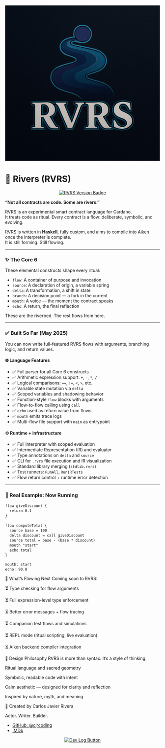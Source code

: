 <p align="center">
  <img src="https://raw.githubusercontent.com/cjrcoding/rvrs-lang/main/assets/rvrs-logo-clean.jpg" alt="RVRS Logo" width="600"/>
</p>

# 🌊 Rivers (RVRS)

<p align="center">
  <a href="#">
    <img src="https://img.shields.io/badge/Version-v0.8.4--alpha-blueviolet?style=for-the-badge" alt="RVRS Version Badge"/>
  </a>
</p>

**“Not all contracts are code. Some are rivers.”**

RVRS is an experimental smart contract language for Cardano.  
It treats code as ritual. Every contract is a flow: deliberate, symbolic, and evolving.

RVRS is written in **Haskell**, fully custom, and aims to compile into [Aiken](https://aiken-lang.org) once the interpreter is complete.  
It is still forming. Still flowing.

---

### ✨ The Core 6

These elemental constructs shape every ritual:

- `flow`: A container of purpose and invocation  
- `source`: A declaration of origin, a variable spring  
- `delta`: A transformation, a shift in state  
- `branch`: A decision point — a fork in the current  
- `mouth`: A voice — the moment the contract speaks  
- `echo`: A return, the final reflection  

These are the riverbed. The rest flows from here.

---

### ✅ Built So Far (May 2025)

You can now write full-featured RVRS flows with arguments, branching logic, and return values.

#### 🌐 Language Features
- ✅ Full parser for all Core 6 constructs  
- ✅ Arithmetic expression support: `+`, `-`, `*`, `/`  
- ✅ Logical comparisons: `==`, `!=`, `<`, `>`, etc.  
- ✅ Variable state mutation via `delta`  
- ✅ Scoped variables and shadowing behavior  
- ✅ Function-style `flow` blocks with arguments  
- ✅ Flow-to-flow calling using `call`  
- ✅ `echo` used as return value from flows  
- ✅ `mouth` emits trace logs  
- ✅ Multi-flow file support with `main` as entrypoint  

#### ⚙️ Runtime + Infrastructure
- ✅ Full interpreter with scoped evaluation  
- ✅ Intermediate Representation (IR) and evaluator  
- ✅ Type annotations on `delta` and `source`  
- ✅ CLI for `.rvrs` file execution and IR visualization  
- ✅ Standard library merging (`stdlib.rvrs`)  
- ✅ Test runners: `RunAll`, `RunIRTests`  
- ✅ Flow return control + runtime error detection

---

### 🧪 Real Example: Now Running

```rvrs
flow giveDiscount {
  return 0.1
}

flow computeTotal {
  source base = 100
  delta discount = call giveDiscount
  source total = base - (base * discount)
  mouth "start"
  echo total
}
```
```
mouth: start  
echo: 90.0
```

🔮 What’s Flowing Next
Coming soon to RVRS:

⏳ Type checking for flow arguments

⏳ Full expression-level type enforcement

⏳ Better error messages + flow tracing

⏳ Companion test flows and simulations

⏳ REPL mode (ritual scripting, live evaluation)

⏳ Aiken backend compiler integration

🎨 Design Philosophy
RVRS is more than syntax. It’s a style of thinking.

Ritual language and sacred geometry

Symbolic, readable code with intent

Calm aesthetic — designed for clarity and reflection

Inspired by nature, myth, and meaning

👤 Created by Carlos Javier Rivera

Actor. Writer. Builder.

- [GitHub: @cjrcoding](https://github.com/cjrcoding)  
- [IMDb](https://www.imdb.com/name/nm7121880/)

<p align="center"> <a href="./dev-log.md"> <img src="https://img.shields.io/badge/Dev%20Log-View%20Here-blue?style=for-the-badge" alt="Dev Log Button"/> </a> </p>
